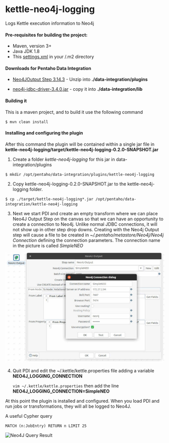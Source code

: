 # kettle-neo4j-logging
Logs Kettle execution information to Neo4j


#### Pre-requisites for building the project:
* Maven, version 3+
* Java JDK 1.8
* This [settings.xml](https://raw.githubusercontent.com/pentaho/maven-parent-poms/master/maven-support-files/settings.xml) in your <user-home>/.m2 directory

#### Downloads for Pentaho Data Integration

* [Neo4JOutput Step 3.14.3](https://github.com/knowbi/knowbi-pentaho-pdi-neo4j-output/releases/download/3.14.3/Neo4JOutput-3.14.3.zip) - Unzip into **./data-integration/plugins**

* [neo4j-jdbc-driver-3.4.0.jar](https://github.com/neo4j-contrib/neo4j-jdbc/releases/download/3.4.0/neo4j-jdbc-driver-3.4.0.jar) - copy it into **./data-integration/lib**


#### Building it

This is a maven project, and to build it use the following command

```
$ mvn clean install
```
#### Installing and configuring the plugin

After this command the plugin will be contained within a single jar file in
__kettle-neo4j-logging/target/kettle-neo4j-logging-0.2.0-SNAPSHOT.jar__

1. Create a folder *kettle-neo4j-logging* for this jar in
data-integration/plugins
```
$ mkdir /opt/pentaho/data-integration/plugins/kettle-neo4j-logging
```

2. Copy kettle-neo4j-logging-0.2.0-SNAPSHOT.jar to the kettle-neo4j-logging folder.
```
$ cp ./target/kettle-neo4j-logging*.jar /opt/pentaho/data-integration/kettle-neo4j-logging
```

3. Next we start PDI and create an empty transform where we can place Neo4J Output Step on the canvas so that we can have an opportunity to create a connection to Neo4j. Unlike normal JDBC connections, it will not show up in other step drop downs.  Creating with the Neo4j Output step will cause a file to be created in _~/.pentaho/metastore/Neo4j/Neo4j Connection_ defining the connection parameters. The connection name in the picture is called _SimpleNEO_

![Neo4J Connection Details](/doc-images/neo4j-output-step-define-connection-details.jpg)


4. Quit PDI and edit the ~/.kettle/kettle.properties file adding a variable **NEO4J_LOGGING_CONNECTION**

   ```vim ~/.kettle/kettle.properties``` then add the line 
   **NEO4J_LOGGING_CONNECTION=SimpleNEO**

At this point the plugin is installed and configured. When you load PDI and run jobs or transformations, they will all be logged to Neo4J.

A useful Cypher query
```
MATCH (n:JobEntry) RETURN n LIMIT 25
```
![Neo4J Query Result](/doc-images/neo4j-query-result-example.jpg)

